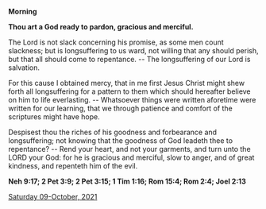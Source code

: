 **Morning**

**Thou art a God ready to pardon, gracious and merciful.**
 
The Lord is not slack concerning his promise, as some men count slackness; but is longsuffering to us ward, not willing that any should perish, but that all should come to repentance. -- The longsuffering of our Lord is salvation.
 
For this cause I obtained mercy, that in me first Jesus Christ might shew forth all longsuffering for a pattern to them which should hereafter believe on him to life everlasting. -- Whatsoever things were written aforetime were written for our learning, that we through patience and comfort of the scriptures might have hope.
 
Despisest thou the riches of his goodness and forbearance and longsuffering; not knowing that the goodness of God leadeth thee to repentance? -- Rend your heart, and not your garments, and turn unto the LORD your God: for he is gracious and merciful, slow to anger, and of great kindness, and repenteth him of the evil.  

**Neh 9:17; 2 Pet 3:9; 2 Pet 3:15; 1 Tim 1:16; Rom 15:4; Rom 2:4; Joel 2:13**

[Saturday 09-October, 2021](https://t.me/daily_light)
